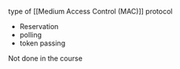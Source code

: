 type of [[Medium Access Control (MAC)]] protocol

- Reservation
- polling 
- token passing

Not done in the course